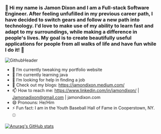 ### 👋  Hi my name is Jamon Dixon and I am a Full-stack Software Engineer.  After feeling unfufilled in my previous career path, I have decided to switch gears and follow a new path into technology. I'd love to make use of my ability to learn fast and adapt to my surroundings, while making a difference in people's lives.  My goal is to create beautifully useful applications for people from all walks of life and have fun while I do it! 👋  


![GithubHeader](https://user-images.githubusercontent.com/75591609/119280692-b731bc80-bbef-11eb-8c38-d892dc798ccd.png)


- 🔭 I’m currently tweaking my portfolio website
- 🌱 I’m currently learning java
- 🤔 I’m looking for help in finding a job
- 💬 Check out my blogs: https://jamondixon.medium.com/
- 📫 How to reach me: https://www.linkedin.com/in/jamondixon/ | Jamonadixon@gmail.com | jamondixon.com
- 😄 Pronouns: He/Him
- ⚡ Fun fact: I am in the Youth Baseball Hall of Fame in Cooperstown, NY. ⚾️

[![Anurag's GitHub stats](https://github-readme-stats.vercel.app/api?username=Jamondixon)](https://github.com/anuraghazra/github-readme-stats)
